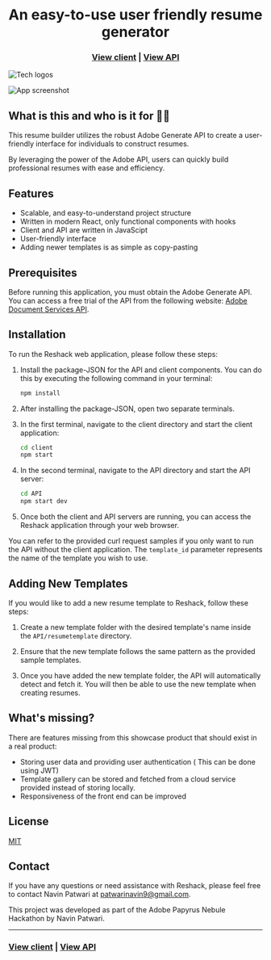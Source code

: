 <h1 align="center">An easy-to-use user friendly resume generator</h1>


<h3 align="center">
  <a href="https://github.com/pnavin9/ResHack/tree/master/client">View client</a> |
  <a href="https://github.com/pnavin9/ResHack/tree/master/api">View API</a>
</h3>

![Tech logos](https://i.ibb.co/DVFj8PL/tech-icons.jpg)

![App screenshot](https://i.ibb.co/W3qVvCn/jira-optimized.jpg)

## What is this and who is it for 🤷‍♀️

This resume builder utilizes the robust Adobe Generate API to create a user-friendly interface for individuals to construct resumes. 

By leveraging the power of the Adobe API, users can quickly build professional resumes with ease and efficiency.

## Features

- Scalable, and easy-to-understand project structure
- Written in modern React, only functional components with hooks
- Client and API are written in JavaScipt
- User-friendly interface
- Adding newer templates is as simple as copy-pasting 

## Prerequisites

Before running this application, you must obtain the Adobe Generate API. You can access a free trial of the API from the following website: [Adobe Document Services API](https://developer.adobe.com/document-services/apis/doc-generation/).

## Installation

To run the Reshack web application, please follow these steps:

1. Install the package-JSON for the API and client components. You can do this by executing the following command in your terminal:

   ```bash
   npm install
   ```

2. After installing the package-JSON, open two separate terminals.

3. In the first terminal, navigate to the client directory and start the client application:

   ```bash
   cd client
   npm start
   ```

4. In the second terminal, navigate to the API directory and start the API server:

   ```bash
   cd API
   npm start dev
   ```

5. Once both the client and API servers are running, you can access the Reshack application through your web browser.

You can refer to the provided curl request samples if you only want to run the API without the client application. The `template_id` parameter represents the name of the template you wish to use.

## Adding New Templates

If you would like to add a new resume template to Reshack, follow these steps:

1. Create a new template folder with the desired template's name inside the `API/resumetemplate` directory.

2. Ensure that the new template follows the same pattern as the provided sample templates.

3. Once you have added the new template folder, the API will automatically detect and fetch it. You will then be able to use the new template when creating resumes.
## What's missing?

There are features missing from this showcase product that should exist in a real product:

- Storing user data and providing user authentication ( This can be done using JWT)
- Template gallery can be stored and fetched from a cloud service provided instead of storing locally.
- Responsiveness of the front end can be improved

## License

[MIT](https://opensource.org/licenses/MIT)

## Contact

If you have any questions or need assistance with Reshack, please feel free to contact Navin Patwari at patwarinavin9@gmail.com.

This project was developed as part of the Adobe Papyrus Nebule Hackathon by Navin Patwari.

<hr>

<h3>
  <a href="https://github.com/pnavin9/ResHack/tree/master/client">View client</a> |
  <a href="https://github.com/pnavin9/ResHack/tree/master/api">View API</a>
</h3>
